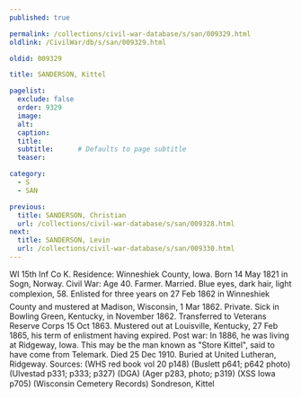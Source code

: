 ```yaml
---
published: true

permalink: /collections/civil-war-database/s/san/009329.html
oldlink: /CivilWar/db/s/san/009329.html

oldid: 009329

title: SANDERSON, Kittel

pagelist:
  exclude: false
  order: 9329
  image: 
  alt:
  caption:
  title:
  subtitle:      # Defaults to page subtitle
  teaser:

category: 
  - S 
  - SAN

previous:
  title: SANDERSON, Christian
  url: /collections/civil-war-database/s/san/009328.html  
next:
  title: SANDERSON, Levin
  url: /collections/civil-war-database/s/san/009330.html   
---
```

WI 15th Inf Co K. Residence: Winneshiek County, Iowa. Born 14 May 1821 in Sogn, Norway. Civil War: Age 40. Farmer. Married. Blue eyes, dark hair, light complexion, 5&#146;8&#148;. Enlisted for three years on 27 Feb 1862 in Winneshiek County and mustered at Madison, Wisconsin, 1 Mar 1862. Private. Sick in Bowling Green, Kentucky, in November 1862. Transferred to Veterans Reserve Corps 15 Oct 1863. Mustered out at Louisville, Kentucky, 27 Feb 1865, his term of enlistment having expired. Post war: In 1886, he was living at Ridgeway, Iowa. This may be the man known as &quot;Store Kittel&quot;, said to have come from Telemark. Died 25 Dec 1910. Buried at United Lutheran, Ridgeway. Sources: (WHS red book vol 20 p148) (Buslett p641; p642 photo) (Ulvestad p331; p333; p327) (DGA) (Ager p283, photo; p319) (XSS Iowa p705) (Wisconsin Cemetery Records) &#147;Sondreson, Kittel&#148;